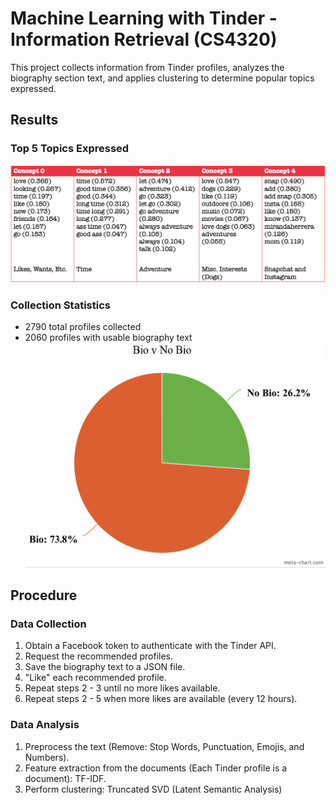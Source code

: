 # Machine Learning with Tinder - Information Retrieval (CS4320)
This project collects information from Tinder profiles, analyzes the biography section text, and applies clustering to determine popular topics expressed.

## Results
### Top 5 Topics Expressed
![Likes, Good Time, Adventure, Misc. Interests, Snapchat and Instagram](topics.png)  

### Collection Statistics
* 2790 total profiles collected
* 2060 profiles with usable biography text
![26% No Bio vs. 74% Bio](no_bio_percentage.png)

## Procedure
### Data Collection
1. Obtain a Facebook token to authenticate with the Tinder API.
2. Request the recommended profiles.
3. Save the biography text to a JSON file.
4. "Like" each recommended profile.
5. Repeat steps 2 - 3 until no more likes available.
6. Repeat steps 2 - 5 when more likes are available (every 12 hours).
### Data Analysis
1. Preprocess the text (Remove: Stop Words, Punctuation, Emojis, and Numbers).
2. Feature extraction from the documents (Each Tinder profile is a document): TF-IDF.
3. Perform clustering: Truncated SVD (Latent Semantic Analysis)